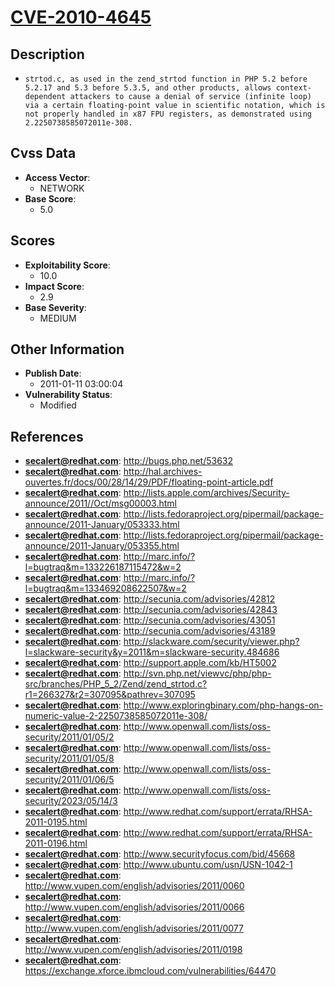 
# [CVE-2010-4645](http://bugs.php.net/53632)

## Description

- `strtod.c, as used in the zend_strtod function in PHP 5.2 before 5.2.17 and 5.3 before 5.3.5, and other products, allows context-dependent attackers to cause a denial of service (infinite loop) via a certain floating-point value in scientific notation, which is not properly handled in x87 FPU registers, as demonstrated using 2.2250738585072011e-308.`

## Cvss Data

- **Access Vector**:
  - NETWORK
- **Base Score**:
  - 5.0

## Scores

- **Exploitability Score**:
  - 10.0
- **Impact Score**:
  - 2.9
- **Base Severity**:
  - MEDIUM

## Other Information

- **Publish Date**:
  - 2011-01-11 03:00:04
- **Vulnerability Status**:
  - Modified

## References

- **secalert@redhat.com**: http://bugs.php.net/53632
- **secalert@redhat.com**: http://hal.archives-ouvertes.fr/docs/00/28/14/29/PDF/floating-point-article.pdf
- **secalert@redhat.com**: http://lists.apple.com/archives/Security-announce/2011//Oct/msg00003.html
- **secalert@redhat.com**: http://lists.fedoraproject.org/pipermail/package-announce/2011-January/053333.html
- **secalert@redhat.com**: http://lists.fedoraproject.org/pipermail/package-announce/2011-January/053355.html
- **secalert@redhat.com**: http://marc.info/?l=bugtraq&m=133226187115472&w=2
- **secalert@redhat.com**: http://marc.info/?l=bugtraq&m=133469208622507&w=2
- **secalert@redhat.com**: http://secunia.com/advisories/42812
- **secalert@redhat.com**: http://secunia.com/advisories/42843
- **secalert@redhat.com**: http://secunia.com/advisories/43051
- **secalert@redhat.com**: http://secunia.com/advisories/43189
- **secalert@redhat.com**: http://slackware.com/security/viewer.php?l=slackware-security&y=2011&m=slackware-security.484686
- **secalert@redhat.com**: http://support.apple.com/kb/HT5002
- **secalert@redhat.com**: http://svn.php.net/viewvc/php/php-src/branches/PHP_5_2/Zend/zend_strtod.c?r1=266327&r2=307095&pathrev=307095
- **secalert@redhat.com**: http://www.exploringbinary.com/php-hangs-on-numeric-value-2-2250738585072011e-308/
- **secalert@redhat.com**: http://www.openwall.com/lists/oss-security/2011/01/05/2
- **secalert@redhat.com**: http://www.openwall.com/lists/oss-security/2011/01/05/8
- **secalert@redhat.com**: http://www.openwall.com/lists/oss-security/2011/01/06/5
- **secalert@redhat.com**: http://www.openwall.com/lists/oss-security/2023/05/14/3
- **secalert@redhat.com**: http://www.redhat.com/support/errata/RHSA-2011-0195.html
- **secalert@redhat.com**: http://www.redhat.com/support/errata/RHSA-2011-0196.html
- **secalert@redhat.com**: http://www.securityfocus.com/bid/45668
- **secalert@redhat.com**: http://www.ubuntu.com/usn/USN-1042-1
- **secalert@redhat.com**: http://www.vupen.com/english/advisories/2011/0060
- **secalert@redhat.com**: http://www.vupen.com/english/advisories/2011/0066
- **secalert@redhat.com**: http://www.vupen.com/english/advisories/2011/0077
- **secalert@redhat.com**: http://www.vupen.com/english/advisories/2011/0198
- **secalert@redhat.com**: https://exchange.xforce.ibmcloud.com/vulnerabilities/64470
